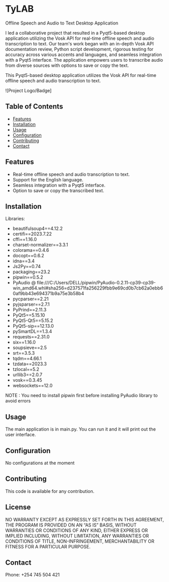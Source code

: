 # TyLAB
Offline Speech and Audio to Text Desktop Application

I led a collaborative project that resulted in a Pyqt5-based desktop application utilizing the Vosk API for real-time offline speech and audio transcription to text. Our team's work began with an in-depth Vosk API documentation review, Python script development, rigorous testing for accuracy across various accents and languages, and seamless integration with a Pyqt5 interface. The application empowers users to transcribe audio from diverse sources with options to save or copy the text. 

This Pyqt5-based desktop application utilizes the Vosk API for real-time offline speech and audio transcription to text. 

![Project Logo/Badge]

## Table of Contents
- [Features](#features)
- [Installation](#installation)
- [Usage](#usage)
- [Configuration](#configuration)
- [Contributing](#contributing)
- [Contact](#contact)

  

## Features
- Real-time offline speech and audio transcription to text.
- Support for the English language.
- Seamless integration with a Pyqt5 interface.
- Option to save or copy the transcribed text.

## Installation
 Libraries:
- beautifulsoup4==4.12.2
- certifi==2023.7.22
- cffi==1.16.0
- charset-normalizer==3.3.1
- colorama==0.4.6
- docopt==0.6.2
- idna==3.4
- Js2Py==0.74
- packaging==23.2
- pipwin==0.5.2
- PyAudio @ file:///C:/Users/DELL/pipwin/PyAudio-0.2.11-cp39-cp39-win_amd64.whl#sha256=d237571fa256229fbb9e69cd0b7cb62a0ebb60af9bb43e694371b9a75e3b58b4
- pycparser==2.21
- pyjsparser==2.7.1
- PyPrind==2.11.3
- PyQt5==5.15.10
- PyQt5-Qt5==5.15.2
- PyQt5-sip==12.13.0
- pySmartDL==1.3.4
- requests==2.31.0
- six==1.16.0
- soupsieve==2.5
- srt==3.5.3
- tqdm==4.66.1
- tzdata==2023.3
- tzlocal==5.2
- urllib3==2.0.7
- vosk==0.3.45
- websockets==12.0

NOTE : You need to install pipwin first before installing PyAudio library to avoid errors


## Usage
The main application is in main.py. You can run it and it will print out the user interface.

## Configuration
No configurations at the moment

## Contributing
This code is available for any contribution.

## License
NO WARRANTY EXCEPT AS EXPRESSLY SET FORTH IN THIS AGREEMENT, THE PROGRAM IS PROVIDED ON AN “AS IS” BASIS, WITHOUT WARRANTIES OR CONDITIONS OF ANY KIND, EITHER EXPRESS OR IMPLIED INCLUDING, WITHOUT LIMITATION, ANY WARRANTIES OR CONDITIONS OF TITLE, NON-INFRINGEMENT, MERCHANTABILITY OR FITNESS FOR A PARTICULAR PURPOSE.

## Contact
Phone: +254 745 504 421
